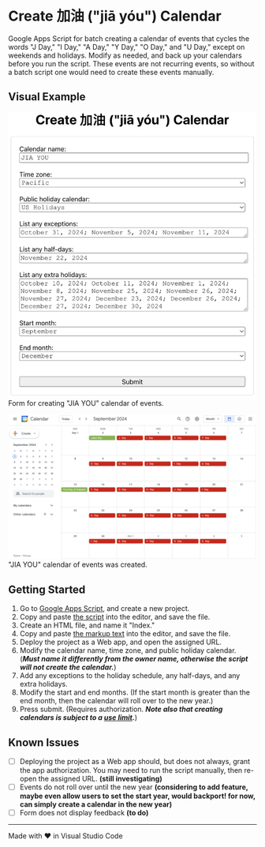 # Create 加油 ("jiā yóu") Calendar

Google Apps Script for batch creating a calendar of events that cycles the words "J Day," "I Day," "A Day," "Y Day," "O Day," and "U Day," except on weekends and holidays. Modify as needed, and back up your calendars before you run the script. These events are not recurring events, so without a batch script one would need to create these events manually.

## Visual Example

<img src="screenshots/calendarForm.png" alt="screenshot of calendar form" width="800"><br>Form for creating "JIA YOU" calendar of events.

<img src="screenshots/calendar.png" alt="screenshot of calendar" width="800"><br>"JIA YOU" calendar of events was created.

## Getting Started

1. Go to [Google Apps Script](https://script.google.com/), and create a new project.
2. Copy and paste [the script](./Code.gs) into the editor, and save the file.
3. Create an HTML file, and name it "Index."
4. Copy and paste [the markup text](./Index.html) into the editor, and save the file.
5. Deploy the project as a Web app, and open the assigned URL.
6. Modify the calendar name, time zone, and public holiday calendar. (***Must name it differently from the owner name, otherwise the script will not create the calendar.***)
7. Add any exceptions to the holiday schedule, any half-days, and any extra holidays.
8. Modify the start and end months. (If the start month is greater than the end month, then the calendar will roll over to the new year.)
9. Press submit. (Requires authorization. ***Note also that creating calendars is subject to a [use limit](https://support.google.com/a/answer/2905486?hl=en).***)

## Known Issues

- [ ] Deploying the project as a Web app should, but does not always, grant the app authorization. You may need to run the script manually, then re-open the assigned URL. **(still investigating)**
- [ ] Events do not roll over until the new year **(considering to add feature, maybe even allow users to set the start year, would backport! for now, can simply create a calendar in the new year)**
- [ ] Form does not display feedback **(to do)**

<hr>
Made with &heartsuit; in Visual Studio Code